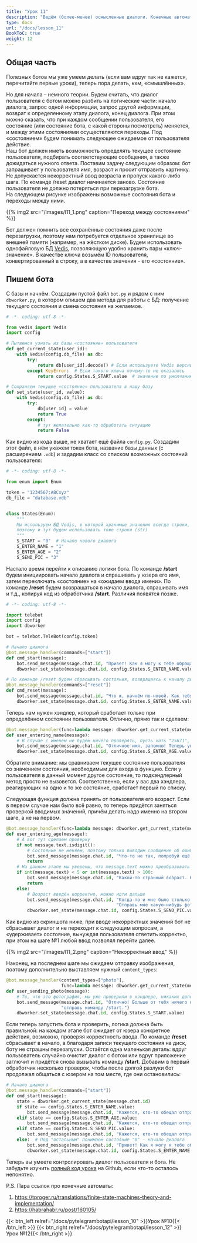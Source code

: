 ```yaml
---
title: "Урок 11"
description: "Ведём (более-менее) осмысленные диалоги. Конечные автоматы"
type: docs
url: "/docs/lesson_11"
BookToC: true
weight: 12
---
```


## Общая часть
Полезных ботов мы уже умеем делать (если вам вдруг так не кажется, перечитайте первые уроки), теперь пора делать, кхм, «смышлённых».

Но для начала – немного теории. Будем считать, что диалог пользователя с ботом можно разбить на логические части: начало диалога, запрос одной информации, запрос другой информации, возврат к определенному этапу диалога, конец диалога. При этом можно сказать, что при каждом сообщении пользователя, его состояние (или состояние бота, с какой стороны посмотреть) меняется, и между этими состояниями осуществляются переходы. Под «состоянием» будем понимать следующее ожидаемое от пользователя действие.  
Наш бот должен иметь возможность определять текущее состояние пользователя, подбирать соответствующие сообщения, а также дожидаться нужного ответа. Поставим задачу следующим образом: бот запрашивает у пользователя имя, возраст и просит отправить картинку. Не допускается некорректный ввод возраста и пропуск какого-либо шага. По команде /reset диалог начинается заново. Состояние пользователя не должно потеряться при перезагрузке бота.  
На следующем рисунке изображены возможные состояния бота и переходы между ними.

{{% img2 src="/images/l11_1.png" caption="Переход между состояниями" %}}

Бот должен помнить все сохранённые состояния даже после перезагрузки, поэтому нам потребуется отдельное хранилище во внешней памяти (например, на жёстком диске). Будем использовать однофайловую БД [Vedis](https://vedis-python.readthedocs.io/en/latest/), позволяющую удобно хранить пары «ключ-значение». В качестве ключа возьмём ID пользователя, конвертированный в строку, а в качестве значения - его «состояние».

## Пишем бота
С базы и начнём. Создадим пустой файл `bot.py` и рядом с ним `dbworker.py`, в котором опишем два метода для работы с БД: получение текущего состояния и смена состояния на желаемое.

```python
# -*- coding: utf-8 -*-

from vedis import Vedis
import config

# Пытаемся узнать из базы «состояние» пользователя
def get_current_state(user_id):
    with Vedis(config.db_file) as db:
        try:
            return db[user_id].decode() # Если используете Vedis версии ниже, чем 0.7.1, то .decode() НЕ НУЖЕН
        except KeyError:  # Если такого ключа почему-то не оказалось
            return config.States.S_START.value  # значение по умолчанию - начало диалога

# Сохраняем текущее «состояние» пользователя в нашу базу
def set_state(user_id, value):
    with Vedis(config.db_file) as db:
        try:
            db[user_id] = value
            return True
        except:
            # тут желательно как-то обработать ситуацию
            return False
```

Как видно из кода выше, не хватает ещё файла `config.py`. Создадим этот файл, в нём укажем токен бота, название базы данных (с расширением `.vdb`) и зададим класс со списком возможных состояний пользователя:

```python
# -*- coding: utf-8 -*-

from enum import Enum

token = "1234567:ABCxyz"
db_file = "database.vdb"


class States(Enum):
    """
    Мы используем БД Vedis, в которой хранимые значения всегда строки,
    поэтому и тут будем использовать тоже строки (str)
    """
    S_START = "0"  # Начало нового диалога
    S_ENTER_NAME = "1"
    S_ENTER_AGE = "2"
    S_SEND_PIC = "3"
```

Настало время перейти к описанию логики бота. По команде **/start** будем инициировать начало диалога и спрашивать у юзера его имя, затем переключать «состояние» на «ожидаем ввода имени». По команде **/reset** будем возвращаться в начало диалога, спрашивать имя и т.д., копируя код из обработчика **/start**. Различия появятся позже.

```python
# -*- coding: utf-8 -*-

import telebot
import config
import dbworker

bot = telebot.TeleBot(config.token)

# Начало диалога
@bot.message_handler(commands=["start"])
def cmd_start(message):
    bot.send_message(message.chat.id, "Привет! Как я могу к тебе обращаться?")
    dbworker.set_state(message.chat.id, config.States.S_ENTER_NAME.value)

# По команде /reset будем сбрасывать состояния, возвращаясь к началу диалога
@bot.message_handler(commands=["reset"])
def cmd_reset(message):
    bot.send_message(message.chat.id, "Что ж, начнём по-новой. Как тебя зовут?")
    dbworker.set_state(message.chat.id, config.States.S_ENTER_NAME.value)
```

Теперь нам нужен хэндлер, который сработает только при определённом состоянии пользователя. Отлично, прямо так и сделаем:

```python
@bot.message_handler(func=lambda message: dbworker.get_current_state(message.chat.id) == config.States.S_ENTER_NAME.value)
def user_entering_name(message):
    # В случае с именем не будем ничего проверять, пусть хоть "25671", хоть Евкакий
    bot.send_message(message.chat.id, "Отличное имя, запомню! Теперь укажи, пожалуйста, свой возраст.")
    dbworker.set_state(message.chat.id, config.States.S_ENTER_AGE.value)
```

Обратите внимание: мы сравниваем текущее состояние пользователя со значением состояния, необходимым для входа в функцию. Если у пользователя в данный момент другое состояние, то подхэндлерный метод просто не вызовется. Соответственно, если у вас два хэндлера, реагирующих на одно и то же состояние, сработает первый по списку.

Следующая функция должна принять от пользователя его возраст. Если в первом случае нам было всё равно, то теперь придётся заняться проверкой вводимых значений, причём делать надо именно на втором шаге, а не на первом.

```python
@bot.message_handler(func=lambda message: dbworker.get_current_state(message.chat.id) == config.States.S_ENTER_AGE.value)
def user_entering_age(message):
    # А вот тут сделаем проверку
    if not message.text.isdigit():
        # Состояние не меняем, поэтому только выводим сообщение об ошибке и ждём дальше
        bot.send_message(message.chat.id, "Что-то не так, попробуй ещё раз!")
        return
    # На данном этапе мы уверены, что message.text можно преобразовать в число, поэтому ничем не рискуем
    if int(message.text) < 5 or int(message.text) > 100:
        bot.send_message(message.chat.id, "Какой-то странный возраст. Не верю! Отвечай честно.")
        return
    else:
        # Возраст введён корректно, можно идти дальше
        bot.send_message(message.chat.id, "Когда-то и мне было столько лет...эх... Впрочем, не будем отвлекаться. "
                                          "Отправь мне какую-нибудь фотографию.")
        dbworker.set_state(message.chat.id, config.States.S_SEND_PIC.value)
```

Как видно из скриншота ниже, при вводе некорректных значений бот не сбрасывает диалог и не переходит к следующим вопросам, а «удерживает» состояние, вынуждая пользователя ответить корректно, при этом на шаге №1 любой ввод позволял перейти далее.

{{% img2 src="/images/l11_2.png" caption="Некорректный ввод" %}}

Наконец, на последнем шаге мы ожидаем отправку изображения, поэтому дополнительно выставляем нужный `content_types`:

```python
@bot.message_handler(content_types=["photo"],
                     func=lambda message: dbworker.get_current_state(message.chat.id) == config.States.S_SEND_PIC.value)
def user_sending_photo(message):
    # То, что это фотография, мы уже проверили в хэндлере, никаких дополнительных действий не нужно.
    bot.send_message(message.chat.id, "Отлично! Больше от тебя ничего не требуется. Если захочешь пообщаться снова - "
                     "отправь команду /start.")
    dbworker.set_state(message.chat.id, config.States.S_START.value)
```

Если теперь запустить бота и проверить, логика должна быть правильной: на каждом этапе бот ожидает от юзера конкретное действия, возможно, проверяя корректность ввода. По команде **/reset** сбрасывает в начало, а благодаря записи текущего состояния на диск, боту не страшны перезапуски. Остаётся одна маленькая деталь: вдруг пользователь случайно очистит диалог с ботом или вдруг приложение заглючит и придётся снова вызывать команду **/start**. Добавим в первый обработчик несколько проверок, чтобы после долгой разлуки бот продолжал общаться с юзером на том месте, где они остановились:

```python
# Начало диалога
@bot.message_handler(commands=["start"])
def cmd_start(message):
    state = dbworker.get_current_state(message.chat.id)
    if state == config.States.S_ENTER_NAME.value:
        bot.send_message(message.chat.id, "Кажется, кто-то обещал отправить своё имя, но так и не сделал этого :( Жду...")
    elif state == config.States.S_ENTER_AGE.value:
        bot.send_message(message.chat.id, "Кажется, кто-то обещал отправить свой возраст, но так и не сделал этого :( Жду...")
    elif state == config.States.S_SEND_PIC.value:
        bot.send_message(message.chat.id, "Кажется, кто-то обещал отправить картинку, но так и не сделал этого :( Жду...")
    else:  # Под "остальным" понимаем состояние "0" - начало диалога
        bot.send_message(message.chat.id, "Привет! Как я могу к тебе обращаться?")
        dbworker.set_state(message.chat.id, config.States.S_ENTER_NAME.value)
```

Теперь вы умеете контролировать диалог пользователя и бота. Не забудьте изучить [полный код урока](https://github.com/MasterGroosha/telegram-tutorial/tree/master/lesson_11) на Github, если что-то осталось непонятно.

P.S. Пара ссылок про конечные автоматы:  
1. https://tproger.ru/translations/finite-state-machines-theory-and-implementation/  
2. https://habrahabr.ru/post/160105/

{{< btn_left relref="/docs/pytelegrambotapi/lesson_10" >}}Урок №10{{< /btn_left >}}
{{< btn_right relref="/docs/pytelegrambotapi/lesson_12" >}}Урок №12{{< /btn_right >}}